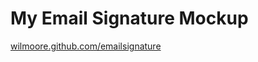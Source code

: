 My Email Signature Mockup
=========================

[wilmoore.github.com/emailsignature](http://wilmoore.github.com/emailsignature)
